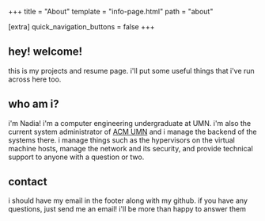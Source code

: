+++
title = "About"
template = "info-page.html"
path = "about"

[extra]
quick_navigation_buttons = false
+++

## hey! welcome!
this is my projects and resume page. i'll put some useful things that i've run across here too.

## who am i?
i'm Nadia! i'm a computer engineering undergraduate at UMN. i'm also the current system administrator of [ACM UMN](https://acm.umn.edu) and i manage the backend of the systems there. i manage things such as the hypervisors on the virtual machine hosts, manage the network and its security, and provide technical support to anyone with a question or two.

## contact
i should have my email in the footer along with my github. if you have any questions, just send me an email! i'll be more than happy to answer them